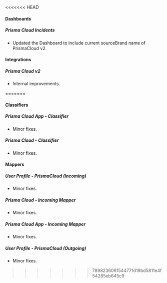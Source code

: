 <<<<<<< HEAD
#### Dashboards

##### Prisma Cloud Incidents

- Updated the Dashboard to include current sourceBrand name of PrismaCloud v2.

#### Integrations

##### Prisma Cloud v2

- Internal improvements.

=======

#### Classifiers

##### Prisma Cloud App - Classifier

- Minor fixes.

##### Prisma Cloud - Classifier

- Minor fixes.

#### Mappers

##### User Profile - PrismaCloud (Incoming)

- Minor fixes.

##### Prisma Cloud - Incoming Mapper

- Minor fixes.

##### Prisma Cloud App - Incoming Mapper

- Minor fixes.

##### User Profile - PrismaCloud (Outgoing)

- Minor fixes.
>>>>>>> 7898236091544771d19bd5811e4f54285eb645c9

